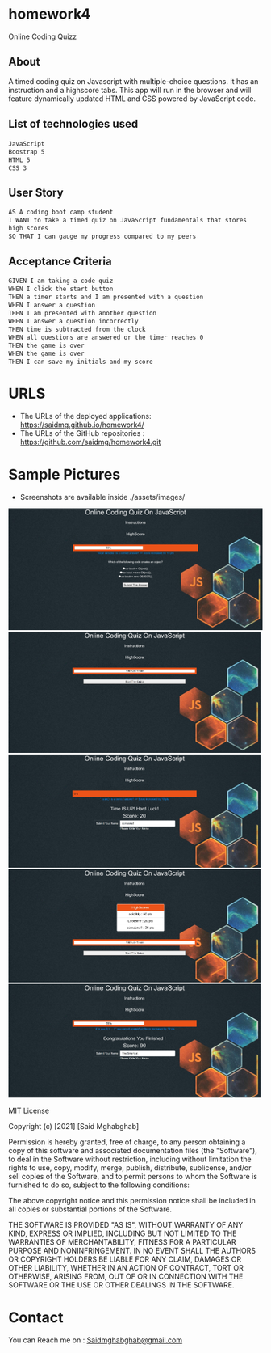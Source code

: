 # homework4
Online Coding Quizz

## About

A timed coding quiz on Javascript with multiple-choice questions. It has an instruction and a highscore tabs. This app will run in the browser and will feature dynamically updated HTML and CSS powered by JavaScript code.


## List of technologies used
```
JavaScript
Boostrap 5
HTML 5
CSS 3
```
## User Story
```
AS A coding boot camp student
I WANT to take a timed quiz on JavaScript fundamentals that stores high scores
SO THAT I can gauge my progress compared to my peers
```

## Acceptance Criteria
```
GIVEN I am taking a code quiz
WHEN I click the start button
THEN a timer starts and I am presented with a question
WHEN I answer a question
THEN I am presented with another question
WHEN I answer a question incorrectly
THEN time is subtracted from the clock
WHEN all questions are answered or the timer reaches 0
THEN the game is over
WHEN the game is over
THEN I can save my initials and my score
```

# URLS
* The URLs of the deployed applications:  https://saidmg.github.io/homework4/
* The URLs of the GitHub repositories  :  https://github.com/saidmg/homework4.git

# Sample Pictures
* Screenshots are available inside ./assets/images/

![GitHub Logo](/Assets/images/capture2.JPG)
![GitHub Logo](/Assets/images/capture4.jpeg)
![GitHub Logo](/Assets/images/capture5.jpeg)
![GitHub Logo](/Assets/images/capture6.jpeg)
![GitHub Logo](/Assets/images/capture7.jpeg)

MIT License

Copyright (c) [2021] [Said Mghabghab]

Permission is hereby granted, free of charge, to any person obtaining a copy
of this software and associated documentation files (the "Software"), to deal
in the Software without restriction, including without limitation the rights
to use, copy, modify, merge, publish, distribute, sublicense, and/or sell
copies of the Software, and to permit persons to whom the Software is
furnished to do so, subject to the following conditions:

The above copyright notice and this permission notice shall be included in all
copies or substantial portions of the Software.

THE SOFTWARE IS PROVIDED "AS IS", WITHOUT WARRANTY OF ANY KIND, EXPRESS OR
IMPLIED, INCLUDING BUT NOT LIMITED TO THE WARRANTIES OF MERCHANTABILITY,
FITNESS FOR A PARTICULAR PURPOSE AND NONINFRINGEMENT. IN NO EVENT SHALL THE
AUTHORS OR COPYRIGHT HOLDERS BE LIABLE FOR ANY CLAIM, DAMAGES OR OTHER
LIABILITY, WHETHER IN AN ACTION OF CONTRACT, TORT OR OTHERWISE, ARISING FROM,
OUT OF OR IN CONNECTION WITH THE SOFTWARE OR THE USE OR OTHER DEALINGS IN THE
SOFTWARE.

# Contact

You can Reach me on : Saidmghabghab@gmail.com
